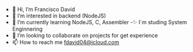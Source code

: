 - 👋 Hi, I’m Francisco David
- 👀 I’m interested in backend (NodeJS)
- 🌱 I’m currently learning NodeJS, C, Assembler -✨ I´m studing System Enginnering
- 💞️ I’m looking to collaborate on projects for get experience
- 📫 How to reach me fdavid04@icloud.com
